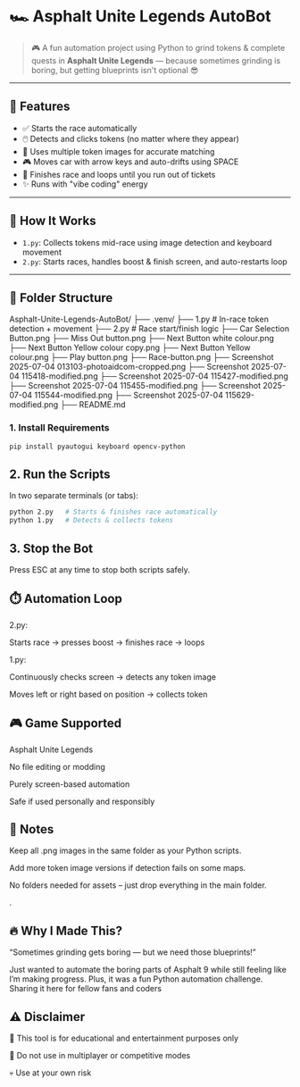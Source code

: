 # 🏎️ Asphalt Unite Legends AutoBot

> 🎮 A fun automation project using Python to grind tokens & complete quests in **Asphalt Unite Legends** — because sometimes grinding is boring, but getting blueprints isn't optional 😎

---

## 🔧 Features

- ✅ Starts the race automatically
- 🖱️ Detects and clicks tokens (no matter where they appear)
- 🎯 Uses multiple token images for accurate matching
- 🎮 Moves car with arrow keys and auto-drifts using SPACE
- 🔁 Finishes race and loops until you run out of tickets
- ✨ Runs with "vibe coding" energy

---

## 🧠 How It Works

- `1.py`: Collects tokens mid-race using image detection and keyboard movement
- `2.py`: Starts races, handles boost & finish screen, and auto-restarts loop

---

## 📁 Folder Structure

Asphalt-Unite-Legends-AutoBot/
├── .venv/
├── 1.py                              # In-race token detection + movement
├── 2.py                              # Race start/finish logic
├── Car Selection Button.png
├── Miss Out  button.png
├── Next Button white colour.png
├── Next Button Yellow  colour copy.png
├── Next Button Yellow  colour.png
├── Play button.png
├── Race-button.png
├── Screenshot 2025-07-04 013103-photoaidcom-cropped.png
├── Screenshot 2025-07-04 115418-modified.png
├── Screenshot 2025-07-04 115427-modified.png
├── Screenshot 2025-07-04 115455-modified.png
├── Screenshot 2025-07-04 115544-modified.png
├── Screenshot 2025-07-04 115629-modified.png
├── README.md

### 1. Install Requirements

```bash
pip install pyautogui keyboard opencv-python
```
## 2. Run the Scripts
In two separate terminals (or tabs):

```bash
python 2.py   # Starts & finishes race automatically
python 1.py   # Detects & collects tokens
```
## 3. Stop the Bot
Press ESC at any time to stop both scripts safely.

## ⏱️ Automation Loop
2.py:

Starts race → presses boost → finishes race → loops

1.py:

Continuously checks screen → detects any token image

Moves left or right based on position → collects token

## 🎮 Game Supported
Asphalt Unite Legends

No file editing or modding

Purely screen-based automation

Safe if used personally and responsibly

## 📌 Notes
Keep all .png images in the same folder as your Python scripts.

Add more token image versions if detection fails on some maps.

No folders needed for assets – just drop everything in the main folder.

.

## 🔥 Why I Made This?
“Sometimes grinding gets boring — but we need those blueprints!”

Just wanted to automate the boring parts of Asphalt 9 while still feeling like I’m making progress. Plus, it was a fun Python automation challenge. Sharing it here for fellow fans and coders

## ⚠️ Disclaimer
🧪 This tool is for educational and entertainment purposes only

🚫 Do not use in multiplayer or competitive modes

💀 Use at your own risk

